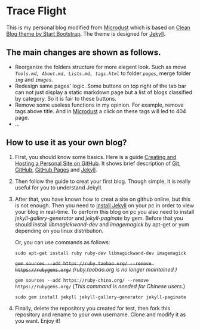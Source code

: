 # Trace Flight 

This is my personal blog modified from [Microdust](https://github.com/Azeril/azeril.github.io) which is based on  [Clean Blog theme by Start Bootstrap](https://github.com/BlackrockDigital/startbootstrap-clean-blog-jekyll). The theme is designed for [Jekyll](https://jekyllrb.com).

## The main changes are shown as follows.

* Reorganize the folders structure for more elegent look. Such as move *`Tools.md, About.md, Lists.md, tags.html`* to folder *`pages`*, merge folder *`img`* and *`images`*.
* Redesign same pages' logic. Some buttons on top right of the tab bar can not just display a static markdown page but a list of blogs classified by category. So it is fair to these buttons.
* Remove some useless functions in my opinion. For example, remove tags above title. And in [Microdust](https://github.com/Azeril/azeril.github.io) a click on these tags will led to 404 page.
* ...

## How to use it as your own blog?

1. First, you should know some basics. Here is a guide [Creating and Hosting a Personal Site on GitHub](http://jmcglone.com/guides/github-pages/). It shows brief description of [Git](https://git-scm.com), [GitHub](https://github.com), [GitHub Pages](https://pages.github.com/) and [Jekyll](https://jekyllrb.com).
2. Then follow the guide to creat your first blog. Though simple, it is really useful for you to understand Jekyll.
3. After that, you have known how to creat a site on github online, but this is not enough. Then you need to [install Jekyll](https://jekyllrb.com/docs/quickstart/) on your pc in order to view your blog in real-time. To perform this blog on pc you also need to install *jekyll-gallery-generator* and *jekyll-paginate* by gem. Before that you should install *libmagickwand-dev* and *imagemagick* by apt-get or yum depending on you linux distribution.

	Or, you can use commands as follows:

	`sudo apt-get install ruby ruby-dev libmagickwand-dev imagemagick`

	~~`gem sources --add https://ruby.taobao.org/ --remove https://rubygems.org/`~~ *(ruby.taobao.org is no longer maintained.)*
	
	`gem sources --add https://ruby-china.org/ --remove https://rubygems.org/`
		(*This command is needed for Chinese users.*)

	`sudo gem install jekyll jekyll-gallery-generator jekyll-paginate`

4. Finally, delete the repository you created for test, then fork this repository and rename to your own username. Clone and modify it as you want. Enjoy it!
